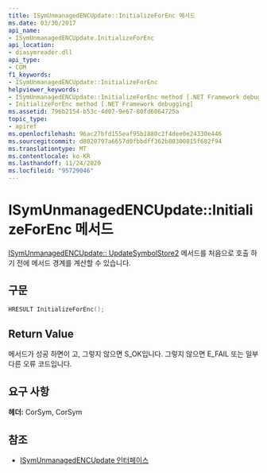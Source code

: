 ```yaml
---
title: ISymUnmanagedENCUpdate::InitializeForEnc 메서드
ms.date: 03/30/2017
api_name:
- ISymUnmanagedENCUpdate.InitializeForEnc
api_location:
- diasymreader.dll
api_type:
- COM
f1_keywords:
- ISymUnmanagedENCUpdate::InitializeForEnc
helpviewer_keywords:
- ISymUnmanagedENCUpdate::InitializeForEnc method [.NET Framework debugging]
- InitializeForEnc method [.NET Framework debugging]
ms.assetid: 796b2154-b53c-4d07-9e67-80fd6064725a
topic_type:
- apiref
ms.openlocfilehash: 96ac27bfd155eaf95b1880c2f4dee0e24330e446
ms.sourcegitcommit: d8020797a6657d0fbbdff362b80300815f682f94
ms.translationtype: MT
ms.contentlocale: ko-KR
ms.lasthandoff: 11/24/2020
ms.locfileid: "95729046"
---
```

# <a name="isymunmanagedencupdateinitializeforenc-method"></a>ISymUnmanagedENCUpdate::InitializeForEnc 메서드

[ISymUnmanagedENCUpdate:: UpdateSymbolStore2](isymunmanagedencupdate-updatesymbolstore2-method.md) 메서드를 처음으로 호출 하기 전에 메서드 경계를 계산할 수 있습니다.  
  
## <a name="syntax"></a>구문  
  
```cpp  
HRESULT InitializeForEnc();  
```  
  
## <a name="return-value"></a>Return Value  

 메서드가 성공 하면이 고, 그렇지 않으면 S_OK입니다. 그렇지 않으면 E_FAIL 또는 일부 다른 오류 코드입니다.  
  
## <a name="requirements"></a>요구 사항  

 **헤더:** CorSym, CorSym  
  
## <a name="see-also"></a>참조

- [ISymUnmanagedENCUpdate 인터페이스](isymunmanagedencupdate-interface.md)
